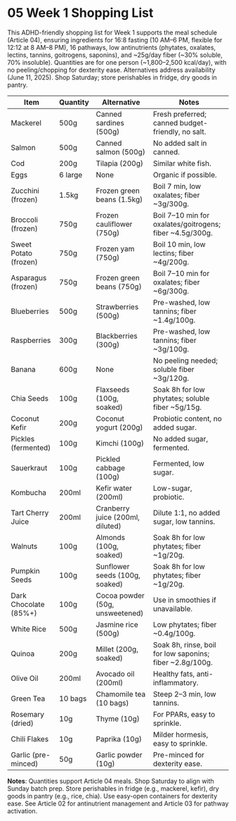 # 05 Week 1 Shopping List

This ADHD-friendly shopping list for Week 1 supports the meal schedule (Article 04), ensuring ingredients for 16:8 fasting (10 AM–6 PM, flexible for 12:12 at 8 AM–8 PM), 16 pathways, low antinutrients (phytates, oxalates, lectins, tannins, goitrogens, saponins), and ~25g/day fiber (~30% soluble, 70% insoluble). Quantities are for one person (~1,800–2,500 kcal/day), with no peeling/chopping for dexterity ease. Alternatives address availability (June 11, 2025). Shop Saturday; store perishables in fridge, dry goods in pantry.

| **Item**                     | **Quantity** | **Alternative**                     | **Notes**                                   |
|------------------------------|--------------|-------------------------------------|---------------------------------------------|
| Mackerel                     | 500g         | Canned sardines (500g)             | Fresh preferred; canned budget-friendly, no salt. |
| Salmon                       | 500g         | Canned salmon (500g)               | No added salt in canned.                   |
| Cod                          | 200g         | Tilapia (200g)                     | Similar white fish.                        |
| Eggs                         | 6 large      | None                               | Organic if possible.                       |
| Zucchini (frozen)            | 1.5kg        | Frozen green beans (1.5kg)         | Boil 7 min, low oxalates; fiber ~3g/300g.  |
| Broccoli (frozen)            | 750g         | Frozen cauliflower (750g)          | Boil 7–10 min for oxalates/goitrogens; fiber ~4.5g/300g. |
| Sweet Potato (frozen)        | 750g         | Frozen yam (750g)                  | Boil 10 min, low lectins; fiber ~4g/200g.  |
| Asparagus (frozen)           | 750g         | Frozen green beans (750g)          | Boil 7–10 min for oxalates; fiber ~6g/300g. |
| Blueberries                  | 500g         | Strawberries (500g)                | Pre-washed, low tannins; fiber ~1.4g/100g. |
| Raspberries                  | 300g         | Blackberries (300g)                | Pre-washed, low tannins; fiber ~3g/100g.   |
| Banana                       | 600g         | None                               | No peeling needed; soluble fiber ~3g/120g. |
| Chia Seeds                   | 100g         | Flaxseeds (100g, soaked)           | Soak 8h for low phytates; soluble fiber ~5g/15g. |
| Coconut Kefir                | 200g         | Coconut yogurt (200g)              | Probiotic content, no added sugar.         |
| Pickles (fermented)          | 100g         | Kimchi (100g)                      | No added sugar, fermented.                 |
| Sauerkraut                   | 100g         | Pickled cabbage (100g)             | Fermented, low sugar.                      |
| Kombucha                     | 200ml        | Kefir water (200ml)                | Low-sugar, probiotic.                      |
| Tart Cherry Juice            | 200ml        | Cranberry juice (200ml, diluted)   | Dilute 1:1, no added sugar, low tannins.   |
| Walnuts                      | 100g         | Almonds (100g, soaked)             | Soak 8h for low phytates; fiber ~1g/20g.   |
| Pumpkin Seeds                | 100g         | Sunflower seeds (100g, soaked)     | Soak 8h for low phytates; fiber ~1g/20g.   |
| Dark Chocolate (85%+)        | 100g         | Cocoa powder (50g, unsweetened)    | Use in smoothies if unavailable.           |
| White Rice                   | 500g         | Jasmine rice (500g)                | Low phytates; fiber ~0.4g/100g.            |
| Quinoa                       | 200g         | Millet (200g, soaked)              | Soak 8h, rinse, boil for low saponins; fiber ~2.8g/100g. |
| Olive Oil                    | 200ml        | Avocado oil (200ml)                | Healthy fats, anti-inflammatory.           |
| Green Tea                    | 10 bags      | Chamomile tea (10 bags)            | Steep 2–3 min, low tannins.                |
| Rosemary (dried)             | 10g          | Thyme (10g)                        | For PPARs, easy to sprinkle.               |
| Chili Flakes                 | 10g          | Paprika (10g)                      | Milder hormesis, easy to sprinkle.         |
| Garlic (pre-minced)          | 50g          | Garlic powder (10g)                | Pre-minced for dexterity ease.             |

**Notes**: Quantities support Article 04 meals. Shop Saturday to align with Sunday batch prep. Store perishables in fridge (e.g., mackerel, kefir), dry goods in pantry (e.g., rice, chia). Use easy-open containers for dexterity ease. See Article 02 for antinutrient management and Article 03 for pathway activation.